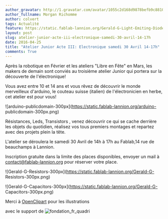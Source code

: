 ```yaml
---
author_gravatar: http://1.gravatar.com/avatar/1055c2d168d9878befb9c8810eda96dc?s=96&d=mm&r=g
author_fullname: Morgan Richomme
author: colvert
tags: Actualité
feature: https://static.fablab-lannion.org/Gerald-G-Light-Emiting-Diodes-300px.png
layout: post
slug: atelier-junior-acte-iii-electronique-samedi-30-avril-14-17h
date: 2016-04-25
title: "Atelier Junior Acte III: Electronique samedi 30 Avril 14-17h"
comments: True
---
```

Après la robotique en Février et les ateliers "Libre en Fête" en Mars, les
makers de demain sont conviés au troisième atelier Junior qui portera sur la
découverte de l'électronique!

Vous avez entre 10 et 14 ans et vous rêvez de découvrir le monde merveilleux
d'arduino, le couteau suisse (italien) de l'électronicien en herbe, cet
atelier est pour vous!

![arduino-publicdomain-300px](https://static.fablab-lannion.org/arduino-
publicdomain-300px.png)

Résistances, Leds, Transistors , venez découvrir ce qui se cache derrière les
objets du quotidien, réalisez vos tous premiers montages et repartez avec des
projets plein la tête.

L'atelier se déroulera le samedi 30 Avril de 14h à 17h au Fablab,14 rue de
beauchamps à Lannion.

Inscription gratuite dans la limite des places disponibles, envoyer un mail à
contact@fablab-lannion.org pour réserver votre place.

![Gerald-G-Resistors-300px](https://static.fablab-lannion.org/Gerald-G-
Resistors-300px.png)

![Gerald-G-Capacitors-300px](https://static.fablab-lannion.org/Gerald-G-
Capacitors-300px.png)







Merci à [OpenClipart](https://openclipart.org) pour les illustrations

avec le support de
![fondation_fr_quadri](https://static.fablab-lannion.org/fondation_fr_quadri.jpg)


